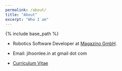 ```yaml
---
permalink: /about/
title: "About"
excerpt: "Who I am"
---
```


{% include base_path %}

* Robotics Software Developer at [Magazino GmbH](https://www.magazino.eu/).

* Email: jihoonlee.in at gmail dot com
* [Curriculum Vitae](/assets/files/cv_latest.pdf)
